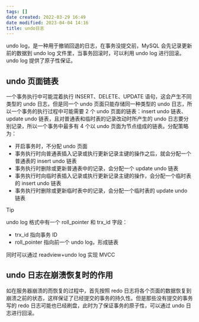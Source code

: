 ```yaml
---
tags: []
date created: 2022-03-29 16:49
date modified: 2023-04-04 14:16
title: undo日志
---
```

undo log，是一种用于撤销回退的日志，在事务没提交前，MySQL 会先记录更新前的数据到 undo log 文件里，当事务回滚时，可以利用 undo log 进行回滚。undo log 提供了原子性保证。

## undo 页面链表

一个事务执行中可能混着执行 INSERT、DELETE、UPDATE 语句，这会产生不同类型的 undo 日志，但是同一个 undo 页面只能存储同一种类型的 undo 日志，所以一个事务的执行过程中可能需要 2 个 undo 页面的链表：insert undo 链表、update undo 链表，且对普通表和临时表的记录改动时所产生的 undo 日志要分别记录，所以一个事务中最多有 4 个以 undo 页面为节点组成的链表。分配策略为：
- 开启事务时，不分配 undo 页面
- 事务执行时向普通表插入记录或执行更新记录主键的操作之后，就会分配一个普通表的 insert undo 链表
- 事务执行时删除或更新普通表中的记录，会分配一个 update undo 链表
- 事务执行时向临时表插入记录或执行更新记录主键的操作，会分配一个临时表的 insert undo 链表
- 事务执行时删除或更新临时表中的记录，会分配一个临时表的 update undo 链表

>[!tip]
>undo log 格式中有一个 roll_pointer 和 trx_id 字段：
>- trx_id 指向事务 ID
>- roll_pointer 指向前一个 undo log，形成链表
>
>同时可以通过 readview+undo log 实现 MVCC

## undo 日志在崩溃恢复时的作用

如在服务器崩溃的而恢复的过程中，首先按照 redo 日志将各个页面的数据恢复到崩溃之前的状态，这样保证了已经提交的事务的持久性。但是那些没有提交的事务写的 redo 日志可能也已经刷盘，此时为了保证事务的原子性，可以通过 undo 日志进行回滚。